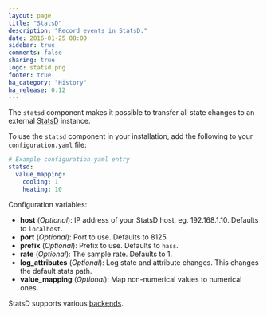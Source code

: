```yaml
---
layout: page
title: "StatsD"
description: "Record events in StatsD."
date: 2016-01-25 08:00
sidebar: true
comments: false
sharing: true
logo: statsd.png
footer: true
ha_category: "History"
ha_release: 0.12
---
```


The `statsd` component makes it possible to transfer all state changes to an external [StatsD](https://github.com/etsy/statsd) instance.

To use the `statsd` component in your installation, add the following to your `configuration.yaml` file:

```yaml
# Example configuration.yaml entry
statsd:
  value_mapping:
    cooling: 1
    heating: 10
```

Configuration variables:

- **host** (*Optional*): IP address of your StatsD host, eg. 192.168.1.10. Defaults to `localhost`.
- **port** (*Optional*): Port to use. Defaults to 8125.
- **prefix** (*Optional*): Prefix to use. Defaults to `hass`.
- **rate** (*Optional*): The sample rate. Defaults to 1.
- **log_attributes** (*Optional*): Log state and attribute changes. This changes the default stats path.
- **value_mapping** (*Optional*): Map non-numerical values to numerical ones.


StatsD supports various [backends](https://github.com/etsy/statsd/blob/master/docs/backend.md).

